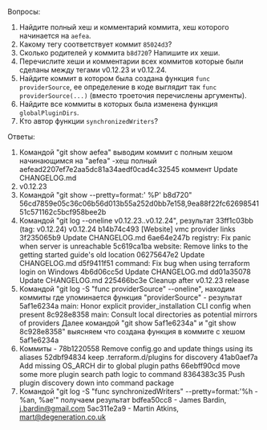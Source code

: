 Вопросы:

1. Найдите полный хеш и комментарий коммита, хеш которого начинается на `aefea`.
2. Какому тегу соответствует коммит `85024d3`?
3. Сколько родителей у коммита `b8d720`? Напишите их хеши.
4. Перечислите хеши и комментарии всех коммитов которые были сделаны между тегами  v0.12.23 и v0.12.24.
5. Найдите коммит в котором была создана функция `func providerSource`, ее определение в коде выглядит 
так `func providerSource(...)` (вместо троеточия перечислены аргументы).
6. Найдите все коммиты в которых была изменена функция `globalPluginDirs`.
7. Кто автор функции `synchronizedWriters`? 

Ответы:

1. Командой "git show aefea" выводим коммит с полным хешом начинающимся на "aefea" -хеш полный  aefead2207ef7e2aa5dc81a34aedf0cad4c32545 коммент Update CHANGELOG.md
2. v0.12.23
3. Командой "git show --pretty=format:' %P' b8d720"  56cd7859e05c36c06b56d013b55a252d0bb7e158,9ea88f22fc6269854151c571162c5bcf958bee2b 
4. Командой "git log  --oneline v0.12.23..v0.12.24", результат 
    33ff1c03bb (tag: v0.12.24) v0.12.24
    b14b74c493 [Website] vmc provider links
    3f235065b9 Update CHANGELOG.md
    6ae64e247b registry: Fix panic when server is unreachable
    5c619ca1ba website: Remove links to the getting started guide's old location
    06275647e2 Update CHANGELOG.md
    d5f9411f51 command: Fix bug when using terraform login on Windows
    4b6d06cc5d Update CHANGELOG.md
    dd01a35078 Update CHANGELOG.md
    225466bc3e Cleanup after v0.12.23 release
5. Командой "git log -S "func providerSource" --oneline", находим коммиты где упоминается функция "providerSource" - результат
    5af1e6234a main: Honor explicit provider_installation CLI config when present
    8c928e8358 main: Consult local directories as potential mirrors of providers
   Далее командой "git show 5af1e6234a" и "git show 8c928e8358" выясняем что создана функция в коммите с хешом 5af1e6234a
6. Коммиты - 
    78b1220558 Remove config.go and update things using its aliases
    52dbf94834 keep .terraform.d/plugins for discovery
    41ab0aef7a Add missing OS_ARCH dir to global plugin paths
    66ebff90cd move some more plugin search path logic to command
    8364383c35 Push plugin discovery down into command package
7. Командой "git log -S "func synchronizedWriters" --pretty=format:'%h - %an, %ae'" получаем результат
    bdfea50cc8 - James Bardin, j.bardin@gmail.com
    5ac311e2a9 - Martin Atkins, mart@degeneration.co.uk